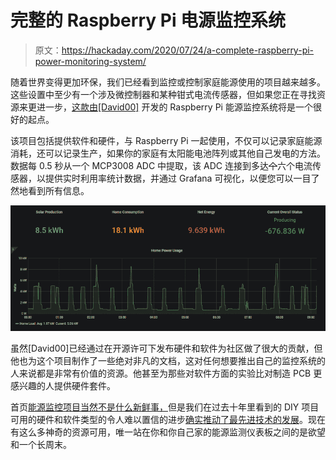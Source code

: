 # 完整的 Raspberry Pi 电源监控系统

> 原文：<https://hackaday.com/2020/07/24/a-complete-raspberry-pi-power-monitoring-system/>

随着世界变得更加环保，我们已经看到监控或控制家庭能源使用的项目越来越多。这些设置中至少有一个涉及微控制器和某种钳式电流传感器，但如果您正在寻找资源来更进一步，[这款由[David00]](https://github.com/David00/rpi-power-monitor) 开发的 Raspberry Pi 能源监控系统将是一个很好的起点。

该项目包括提供软件和硬件，与 Raspberry Pi 一起使用，不仅可以记录家庭能源消耗，还可以记录生产，如果你的家庭有太阳能电池阵列或其他自己发电的方法。数据每 0.5 秒从一个 MCP3008 ADC 中提取，该 ADC 连接到多达~~个~~六个电流传感器，以提供实时利用率统计数据，并通过 Grafana 可视化，以便您可以一目了然地看到所有信息。

[![](img/6ecae8717d888d66e9f5148b7aeac3d1.png)](https://hackaday.com/wp-content/uploads/2020/07/pienergy_detail.png)

虽然[David00]已经通过在开源许可下发布硬件和软件为社区做了很大的贡献，但他也为这个项目制作了一些绝对非凡的文档，这对任何想要推出自己的监控系统的人来说都是非常有价值的资源。他甚至为那些对软件方面的实验比对制造 PCB 更感兴趣的人提供硬件套件。

首页[能源监控项目当然不是什么新鲜事，](https://hackaday.com/2012/07/18/monitoring-your-home-energy-use/)但是我们在过去十年里看到的 DIY 项目可用的硬件和软件类型的令人难以置信的进步[确实推动了最先进技术的发展](https://hackaday.com/2019/07/27/building-a-safe-esp32-home-energy-monitor/)。现在有这么多神奇的资源可用，唯一站在你和你自己家的能源监测仪表板之间的是欲望和一个长周末。
